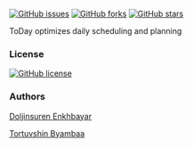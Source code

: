 [![GitHub issues](https://img.shields.io/github/issues/today-app/android.svg)](https://github.com/today-app/android/issues)
[![GitHub forks](https://img.shields.io/github/forks/today-app/android.svg)](https://github.com/today-app/android/network)
[![GitHub stars](https://img.shields.io/github/stars/today-app/android.svg)](https://github.com/today-app/android/stargazers)

ToDay optimizes daily scheduling and planning

### License
[![GitHub license](https://img.shields.io/badge/license-AGPL-blue.svg)](https://raw.githubusercontent.com/today-app/android/master/LICENSE)

### Authors
[Doljinsuren Enkhbayar](http://doljko.github.io/)

[Tortuvshin Byambaa](http://tortuvshin.github.io/)
